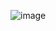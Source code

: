 ![image](https://github.com/biswajitOO7/front_end-spring-project-1/assets/38171835/a5632fb9-6e9a-4adb-93c0-838916279bc3)
